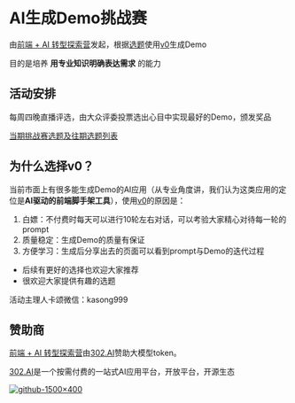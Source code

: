 # AI生成Demo挑战赛

由[前端 + AI 转型探索营](https://appjiz2zqrn2142.h5.xiaoeknow.com/p/course/column/p_673d5557e4b023c058a79b7d)发起，根据[选题](https://github.com/BetaSu/ai-demo-challenge/issues)使用[v0](https://v0.dev/)生成Demo

目的是培养 **用专业知识明确表达需求** 的能力

## 活动安排

每周四晚直播评选，由大众评委投票选出心目中实现最好的Demo，颁发奖品

[当期挑战赛选题及往期选题列表](https://github.com/BetaSu/ai-demo-challenge/issues)

## 为什么选择v0？

当前市面上有很多能生成Demo的AI应用（从专业角度讲，我们认为这类应用的定位是**AI驱动的前端脚手架工具**），使用[v0](https://v0.dev/)的原因是：

1. 白嫖：不付费时每天可以进行10轮左右对话，可以考验大家精心对待每一轮的prompt
2. 质量稳定：生成Demo的质量有保证
3. 方便学习：生成后分享出去的页面可以看到prompt与Demo的迭代过程

- 后续有更好的选择也欢迎大家推荐
- 很欢迎大家提供有趣的选题

活动主理人卡颂微信：kasong999

## 赞助商

[前端 + AI 转型探索营](https://appjiz2zqrn2142.h5.xiaoeknow.com/p/course/column/p_673d5557e4b023c058a79b7d)由[302.AI](https://302.ai/)赞助大模型token。

[302.AI](https://302.ai/)是一个按需付费的一站式AI应用平台，开放平台，开源生态

[![github-1500×400](https://github.com/user-attachments/assets/af555b88-5875-4542-ae6e-c50992fe3944)](https://302.ai/)



